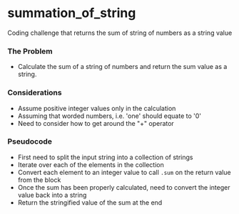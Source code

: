 # summation_of_string
Coding challenge that returns the sum of string of numbers as a string value

### The Problem
- Calculate the sum of a string of numbers and return the sum value as a string.

### Considerations
- Assume positive integer values only in the calculation
- Assuming that worded numbers, i.e. 'one' should equate to '0'
- Need to consider how to get around the "+" operator
 ### Pseudocode
- First need to split the input string into a collection of strings
- Iterate over each of the elements in the collection
- Convert each element to an integer value to call `.sum` on the return value from the block
- Once the sum has been properly calculated, need to convert the integer value back into a string
- Return the stringified value of the sum at the end
